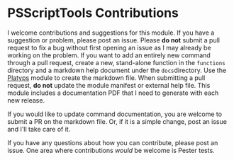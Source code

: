# PSScriptTools Contributions

I welcome contributions and suggestions for this module. If you have a suggestion or problem, please post an issue. Please __do not__ submit a pull request to fix a bug without first opening an issue as I may already be working on the problem. If you want to add an entirely new command through a pull request, create a new, stand-alone function in the `functions` directory and a markdown help document under the `docs`directory. Use the [Platyps](https://github.com/powershell/platyps) module to create the markdown file. When submitting a pull request, __do not__ update the module manifest or external help file. This module includes a documentation PDF that I need to generate with each new release.

If you would like to update command documentation, you are welcome to submit a PR on the markdown file. Or, if it is a simple change, post an issue and I'll take care of it.

If you have any questions about how you can contribute, please post an issue. One area where contributions *would* be welcome is Pester tests.
